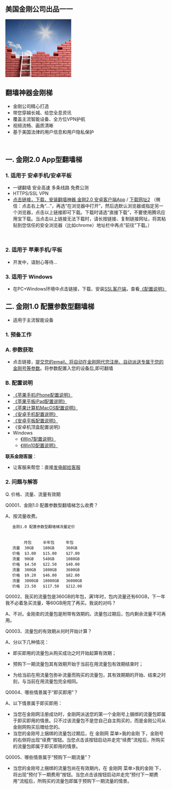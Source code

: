## 美国金刚公司出品一一

![image](l-w-s-athird.png)


## 翻墙神器金刚梯<br> 
- 金刚公司精心打造<br> 
- 带您穿越长城、给您全息资讯<br> 
- 覆盖主流智能设备、全方位VPN护航<br> 
- 视频流畅、画质清晰<br> 
- 基于美国法律的用户信息和用户隐私保护<br> 
<br>

## 一. 金刚2.0 App型翻墙梯

### 1. 适用于 安卓手机/安卓平板
- 一键翻墙 安全高速 多条线路 免费公测 
- HTTPS/SSL VPN 
- [点击链接，下载、安装翻墙神器 金刚2.0 安卓客户端App](https://github.com/a2zitpro/client/releases/download/latest/app-prod-release.apk) / [下载网址2](https://myfasttrack.org/midman/dl_an_1358.php) （微信：点击右上角“...”，再选“在浏览器中打开”，然后选默认浏览器或指定另一个浏览器，点击以上链接即可下载。下载时请选“直接下载”，不要使用腾讯应用宝下载。当点击以上链接无法下载时，请长按链接、复制链接网址，将其粘贴到您信任的安全浏览器（比如chrome）地址栏中再点“前往”下载。）
<br>

### 2. 适用于 苹果手机/平板
- 开发中，请耐心等待...

### 3. 适用于 Windows 
- 在PC+Windows环境中点击链接，下载、安装[SSL客户端](https://a2zitpro.github.io/web/win)，查看[《配置说明》](https://a2zitpro.github.io/web/win)


## 二. 金刚1.0 配置参数型翻墙梯
- 适用于主流智能设备

### 1. 预备工作
### A. 参数获取
- 点击链接，[提交您的email，将自动在金刚网代您注册、自动派送专属于您的金刚号等参数](https://a2zitpro.github.io/web/l2_reg)。将参数配置入您的设备后,即可翻墙


### B. 配置说明
- [《苹果手机iPhone配置说明》](https://a2zitpro.github.io/web/ios)<br>
- [《苹果平板iPad配置说明》](https://a2zitpro.github.io/web/ios)<br>
- [《苹果计算机MacOS配置说明》](https://a2zitpro.github.io/web/mac)<br>
- [《安卓手机配置说明》](https://a2zitpro.github.io/web/android)<br>
- [《安卓平板配置说明》](https://a2zitpro.github.io/web/android)<br>
- 《安卓机顶盒配置说明》<br>
- Windows<br>
  - [《Win7配置说明》](https://a2zitpro.github.io/web/win7)<br>
  - [《Win10配置说明》](https://a2zitpro.github.io/web/win10)<br>

**联系金刚客服**：
  * 让客服来帮您：直接[发电邮给客服](mailto:cs@a2zitpro.com)

### 2. 问题与解答

Q. 价格、流量、流量有效期

Q0001、金刚1.0 配置参数型翻墙梯怎么收费？

A、按流量收费。<br>

       金刚1.0 配置参数型翻墙梯流量定价


            月包     半年包     年包
       流量  30GB    180GB     360GB
       价格  $3.00   $15.00    $27.00
       流量  90GB    540GB     1080GB
       价格  $4.50   $22.50    $40.00
       流量  300GB   1800GB    3600GB
       价格  $9.20   $46.00    $82.00
       流量  3000GB  18000GB   36000GB
       价格  23.50   $117.50   $212.00


Q0002、我买的流量包是360GB的年包，满1年时，包内流量还有60GB，下一年我不必着急买流量，等60GB用完了再买。我说的对吗？

A、不对。金刚卖的流量包是附带有效期的。流量包过期后，包内剩余流量不可再用。
          
Q0003、流量包的有效期从何时开始计算？

A、分以下几种情况：

- 即买即用的流量包从购买成功之时开始起算有效期；

- 预购下一期流量包其有效期开始于当前在用流量包有效期结束时；

- 为给当前在用流量包弥补流量而购买的流量包，其有效期期的开始、结束之时刻，与当前在用流量包完全相同。

Q0004、哪些情景属于“即买即用”？

A、以下情景属于即买即用：

- 当您在金刚网注册成功时，金刚网派送您的第一个金刚号上捆绑的流量包即属于即买即用的情景。只不过该流量包不是您自己自主购买的，而是金刚公司从金刚网购买后赠给您的。
- 当您的金刚号上捆绑的流量包过期后，在 金刚网 菜单>我的金刚 下，金刚号的右侧将出现“续费”按钮。当您点击该按钮启动并走完“续费”流程后，所购买的流量包即属于即买即用的情景。

Q0005、哪些情景属于“预购下一期流量”？
- 当您的金刚号上捆绑的流量包尚在有效期内，在 金刚网 菜单>我的金刚 下，将出现“预付下一期费用”按钮。当您点击该按钮启动并走完“预付下一期费用”流程后，所购买的流量包即属于预购下一期流量的情景。
